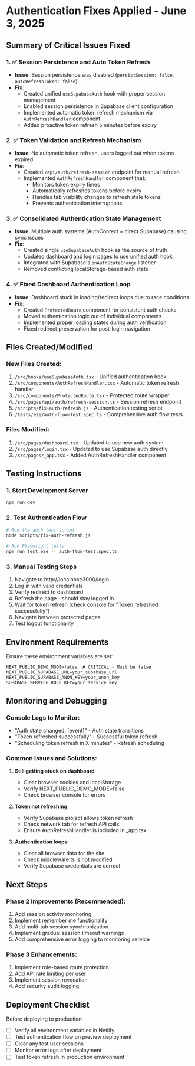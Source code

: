 # Authentication Fixes Applied - June 3, 2025

## Summary of Critical Issues Fixed

### 1. ✅ Session Persistence and Auto Token Refresh
- **Issue**: Session persistence was disabled (`persistSession: false`, `autoRefreshToken: false`)
- **Fix**: 
  - Created unified `useSupabaseAuth` hook with proper session management
  - Enabled session persistence in Supabase client configuration
  - Implemented automatic token refresh mechanism via `AuthRefreshHandler` component
  - Added proactive token refresh 5 minutes before expiry

### 2. ✅ Token Validation and Refresh Mechanism
- **Issue**: No automatic token refresh, users logged out when tokens expired
- **Fix**:
  - Created `/api/auth/refresh-session` endpoint for manual refresh
  - Implemented `AuthRefreshHandler` component that:
    - Monitors token expiry times
    - Automatically refreshes tokens before expiry
    - Handles tab visibility changes to refresh stale tokens
    - Prevents authentication interruptions

### 3. ✅ Consolidated Authentication State Management
- **Issue**: Multiple auth systems (AuthContext + direct Supabase) causing sync issues
- **Fix**:
  - Created single `useSupabaseAuth` hook as the source of truth
  - Updated dashboard and login pages to use unified auth hook
  - Integrated with Supabase's `onAuthStateChange` listener
  - Removed conflicting localStorage-based auth state

### 4. ✅ Fixed Dashboard Authentication Loop
- **Issue**: Dashboard stuck in loading/redirect loops due to race conditions
- **Fix**:
  - Created `ProtectedRoute` component for consistent auth checks
  - Moved authentication logic out of individual components
  - Implemented proper loading states during auth verification
  - Fixed redirect preservation for post-login navigation

## Files Created/Modified

### New Files Created:
1. `/src/hooks/useSupabaseAuth.tsx` - Unified authentication hook
2. `/src/components/AuthRefreshHandler.tsx` - Automatic token refresh handler
3. `/src/components/ProtectedRoute.tsx` - Protected route wrapper
4. `/src/pages/api/auth/refresh-session.ts` - Session refresh endpoint
5. `/scripts/fix-auth-refresh.js` - Authentication testing script
6. `/tests/e2e/auth-flow-test.spec.ts` - Comprehensive auth flow tests

### Files Modified:
1. `/src/pages/dashboard.tsx` - Updated to use new auth system
2. `/src/pages/login.tsx` - Updated to use Supabase auth directly
3. `/src/pages/_app.tsx` - Added AuthRefreshHandler component

## Testing Instructions

### 1. Start Development Server
```bash
npm run dev
```

### 2. Test Authentication Flow
```bash
# Run the auth test script
node scripts/fix-auth-refresh.js

# Run Playwright tests
npm run test:e2e -- auth-flow-test.spec.ts
```

### 3. Manual Testing Steps
1. Navigate to http://localhost:3000/login
2. Log in with valid credentials
3. Verify redirect to dashboard
4. Refresh the page - should stay logged in
5. Wait for token refresh (check console for "Token refreshed successfully")
6. Navigate between protected pages
7. Test logout functionality

## Environment Requirements

Ensure these environment variables are set:
```env
NEXT_PUBLIC_DEMO_MODE=false  # CRITICAL - Must be false
NEXT_PUBLIC_SUPABASE_URL=your_supabase_url
NEXT_PUBLIC_SUPABASE_ANON_KEY=your_anon_key
SUPABASE_SERVICE_ROLE_KEY=your_service_key
```

## Monitoring and Debugging

### Console Logs to Monitor:
- "Auth state changed: [event]" - Auth state transitions
- "Token refreshed successfully" - Successful token refresh
- "Scheduling token refresh in X minutes" - Refresh scheduling

### Common Issues and Solutions:

1. **Still getting stuck on dashboard**
   - Clear browser cookies and localStorage
   - Verify NEXT_PUBLIC_DEMO_MODE=false
   - Check browser console for errors

2. **Token not refreshing**
   - Verify Supabase project allows token refresh
   - Check network tab for refresh API calls
   - Ensure AuthRefreshHandler is included in _app.tsx

3. **Authentication loops**
   - Clear all browser data for the site
   - Check middleware.ts is not modified
   - Verify Supabase credentials are correct

## Next Steps

### Phase 2 Improvements (Recommended):
1. Add session activity monitoring
2. Implement remember me functionality
3. Add multi-tab session synchronization
4. Implement gradual session timeout warnings
5. Add comprehensive error logging to monitoring service

### Phase 3 Enhancements:
1. Implement role-based route protection
2. Add API rate limiting per user
3. Implement session revocation
4. Add security audit logging

## Deployment Checklist

Before deploying to production:
- [ ] Verify all environment variables in Netlify
- [ ] Test authentication flow on preview deployment
- [ ] Clear any test user sessions
- [ ] Monitor error logs after deployment
- [ ] Test token refresh in production environment